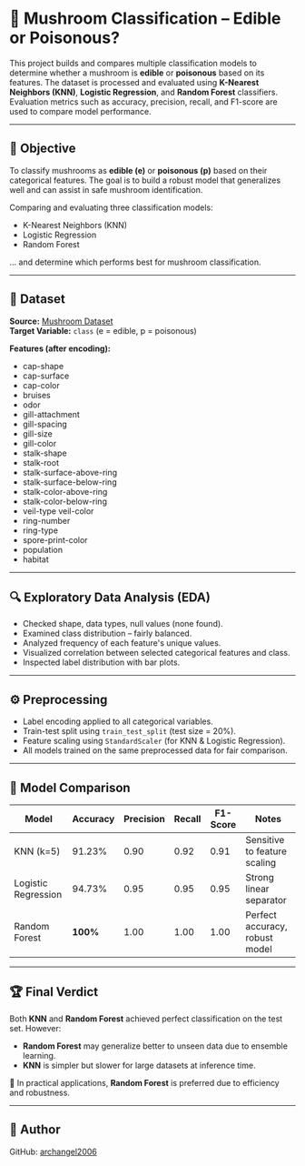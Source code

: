 # 🍄 Mushroom Classification – Edible or Poisonous?

This project builds and compares multiple classification models to determine whether a mushroom is **edible** or **poisonous** based on its features. The dataset is processed and evaluated using **K-Nearest Neighbors (KNN)**, **Logistic Regression**, and **Random Forest** classifiers. Evaluation metrics such as accuracy, precision, recall, and F1-score are used to compare model performance.

---

## 📌 Objective  
To classify mushrooms as **edible (e)** or **poisonous (p)** based on their categorical features. The goal is to build a robust model that generalizes well and can assist in safe mushroom identification.

Comparing and evaluating three classification models:
- K-Nearest Neighbors (KNN)
- Logistic Regression
- Random Forest

… and determine which performs best for mushroom classification.

---

## 📂 Dataset  
**Source:** [Mushroom Dataset](https://www.kaggle.com/datasets/uciml/mushroom-classification)  
**Target Variable:** `class` (e = edible, p = poisonous)

**Features (after encoding):**
- cap-shape
- cap-surface
- cap-color
- bruises
- odor
- gill-attachment
- gill-spacing
- gill-size
- gill-color  
- stalk-shape
- stalk-root
- stalk-surface-above-ring
- stalk-surface-below-ring
- stalk-color-above-ring
- stalk-color-below-ring
- veil-type	veil-color
- ring-number
- ring-type
- spore-print-color
- population
- habitat

---

## 🔍 Exploratory Data Analysis (EDA)
- Checked shape, data types, null values (none found).
- Examined class distribution – fairly balanced.
- Analyzed frequency of each feature's unique values.
- Visualized correlation between selected categorical features and class.
- Inspected label distribution with bar plots.

---

## ⚙️ Preprocessing  
- Label encoding applied to all categorical variables.
- Train-test split using `train_test_split` (test size = 20%).
- Feature scaling using `StandardScaler` (for KNN & Logistic Regression).
- All models trained on the same preprocessed data for fair comparison.

---

## 🧠 Model Comparison

| Model               | Accuracy | Precision | Recall | F1-Score | Notes |
|--------------------|----------|-----------|--------|----------|-------|
| KNN (k=5)           | 91.23%   | 0.90      | 0.92   | 0.91     | Sensitive to feature scaling |
| Logistic Regression | 94.73%   | 0.95      | 0.95   | 0.95     | Strong linear separator |
| Random Forest       | **100%** | 1.00      | 1.00   | 1.00     | Perfect accuracy, robust model |

---

## 🏆 Final Verdict

Both **KNN** and **Random Forest** achieved perfect classification on the test set. However:

- **Random Forest** may generalize better to unseen data due to ensemble learning.
- **KNN** is simpler but slower for large datasets at inference time.

📌 In practical applications, **Random Forest** is preferred due to efficiency and robustness.

---
## 👤 Author

GitHub: [archangel2006](https://github.com/archangel2006)

